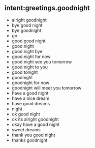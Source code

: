 ## intent:greetings.goodnight

- alright goodnight
- bye good night
- bye goodnight
- gn
- good good night
- good night
- good night bye
- good night for now
- good night see you tomorrow
- good night to you
- good tonight
- goodnight
- goodnight for now
- goodnight will meet you tomorrow
- have a good night
- have a nice dream
- have good dreams
- night
- ok  good night
- ok its alright  goodnight
- okay have a good night
- sweet dreams
- thank you good night
- thanks goodnight
